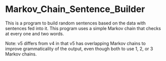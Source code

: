 # Markov_Chain_Sentence_Builder
<p>This is a program to build random sentences based on the data with sentences fed into it. This program uses a simple Markov chain that checks at every one and two words.</p>
<p>Note: v5 differs from v4 in that v5 has overlapping Markov chains to improve grammaticality of the output, even though both to use 1, 2, or 3 Markov chains.</p>
